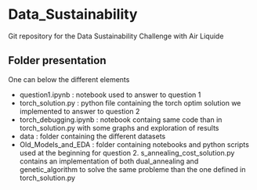 # Data_Sustainability

Git repository for the Data Sustainability Challenge with Air Liquide

##  Folder presentation

One can below the different elements
- question1.ipynb : notebook used to answer to question 1
- torch_solution.py : python file containing the torch optim solution we implemented to answer to question 2
- torch_debugging.ipynb : notebook containg same code than in torch_solution.py with some graphs and exploration of results
- data : folder containing the different datasets
- Old_Models_and_EDA : folder containing notebooks and python scripts used at the beginning for question 2.  s_annealing_cost_solution.py contains an implementation of both dual_annealing and genetic_algorithm to solve the same probleme than the one defined in torch_solution.py